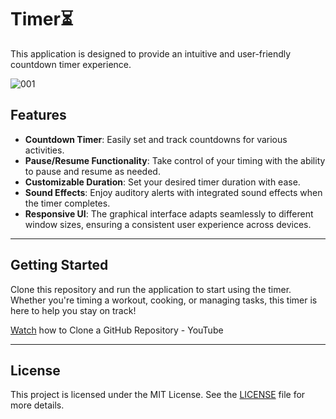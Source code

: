# Timer⏳

This application is designed to provide an intuitive and user-friendly countdown timer experience.


![001](https://github.com/user-attachments/assets/4f46070b-4301-4fe8-9710-46f7d347ab43)




## Features

- **Countdown Timer**: Easily set and track countdowns for various activities.
- **Pause/Resume Functionality**: Take control of your timing with the ability to pause and resume as needed.
- **Customizable Duration**: Set your desired timer duration with ease.
- **Sound Effects**: Enjoy auditory alerts with integrated sound effects when the timer completes.
- **Responsive UI**: The graphical interface adapts seamlessly to different window sizes, ensuring a consistent user experience across devices.
  
---

## Getting Started

Clone this repository and run the application to start using the timer. Whether you're timing a workout, cooking, or managing tasks, this timer is here to help you stay on track!



[Watch](https://youtube.com/shorts/n8bCEIdI44U?si=3LD1MtsabNRh-v7E) how to Clone a GitHub Repository - YouTube

---

## License

This project is licensed under the MIT License. See the [LICENSE](LICENSE.txt) file for more details.


